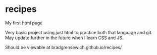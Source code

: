 # recipes
My first html page

Very basic project using just html to practice both that language and git.
 May update further in the future when I learn CSS and JS.

Should be viewable at bradgrensewich.github.io/recipes/
